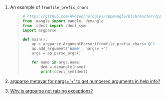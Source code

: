 1. An example of `fromfile_prefix_chars`

   > ```python
   > # https://github.com/AVGTechnologies/cppmangle/blob/master/cppmangle/__main__.py
   > from .mangle import mangle, demangle
   > from .cdecl import cdecl_sym
   > import argparse
   > 
   > def main():
   >     ap = argparse.ArgumentParser(fromfile_prefix_chars='@')
   >     ap.add_argument('name', nargs='+')
   >     args = ap.parse_args()
   > 
   >     for name in args.name:
   >         dem = demangle(name)
   >         print(cdecl_sym(dem))
   > ```

2. [argparse metavar for nargs='+' to get numbered arguments in help info?](https://stackoverflow.com/questions/48429221/argparse-metavar-for-nargs-to-get-numbered-arguments-in-help-info)

3. [Why is argparse not raising exceptions?](https://stackoverflow.com/questions/27458976/why-is-argparse-not-raising-exceptions)


